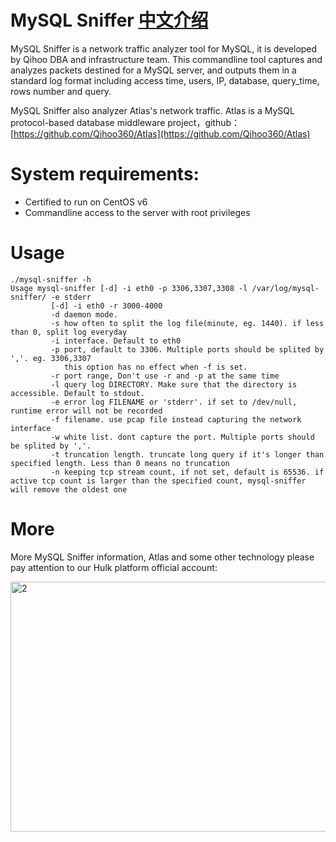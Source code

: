 # MySQL Sniffer [中文介绍](https://github.com/Qihoo360/mysql-sniffer/blob/master/README_CN.md)
MySQL Sniffer is a network traffic analyzer tool for MySQL, it is developed by Qihoo DBA and infrastructure team. This commandline tool captures and analyzes packets destined for a MySQL 
server, and outputs them in a standard log format including access time, users, IP, database, query_time, rows number and query.

MySQL Sniffer also analyzer Atlas's network traffic. Atlas is a MySQL protocol-based database middleware project，github：[https://github.com/Qihoo360/Atlas](https://github.com/Qihoo360/Atlas)

# System requirements:
- Certified to run on CentOS v6 
- Commandline access to the server with root privileges

# Usage
```
./mysql-sniffer -h
Usage mysql-sniffer [-d] -i eth0 -p 3306,3307,3308 -l /var/log/mysql-sniffer/ -e stderr
         [-d] -i eth0 -r 3000-4000
         -d daemon mode.
         -s how often to split the log file(minute, eg. 1440). if less than 0, split log everyday
         -i interface. Default to eth0
         -p port, default to 3306. Multiple ports should be splited by ','. eg. 3306,3307
            this option has no effect when -f is set.
         -r port range, Don't use -r and -p at the same time
         -l query log DIRECTORY. Make sure that the directory is accessible. Default to stdout.
         -e error log FILENAME or 'stderr'. if set to /dev/null, runtime error will not be recorded
         -f filename. use pcap file instead capturing the network interface
         -w white list. dont capture the port. Multiple ports should be splited by ','.
         -t truncation length. truncate long query if it's longer than specified length. Less than 0 means no truncation
         -n keeping tcp stream count, if not set, default is 65536. if active tcp count is larger than the specified count, mysql-sniffer will remove the oldest one
```

# More
More MySQL Sniffer information, Atlas and some other technology please pay attention to our Hulk platform official account:

<img src="http://i.imgur.com/pL4ni57.png" height = "400" width = "600" alt="2">
